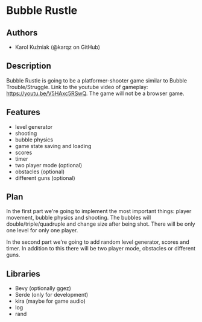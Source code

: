 # Bubble Rustle

## Authors
- Karol Kuźniak (@karqz on GitHub)

## Description
Bubble Rustle is going to be a platformer-shooter game similar to Bubble Trouble/Struggle.
Link to the youtube video of gameplay: <https://youtu.be/V5HAxc5RSwQ>. The game will not be a browser game.

## Features
- level generator
- shooting
- bubble physics
- game state saving and loading
- scores
- timer
- two player mode (optional)
- obstacles (optional)
- different guns (optional)

## Plan
In the first part we're going to implement the most important things: player movement, bubble physics and shooting. The bubbles will double/triple/quadruple and change size after being shot. There will be only one level for only one player.

In the second part we're going to add random level generator, scores and timer. In addition to this there will be two player mode, obstacles or different guns.

## Libraries
- Bevy (optionally ggez)
- Serde (only for development)
- kira (maybe for game audio)
- log
- rand
